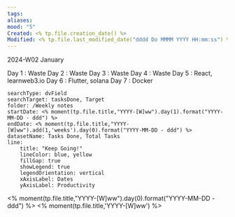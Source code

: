 ```yaml
---
tags: 
aliases: 
mood: "5"
Created: <% tp.file.creation_date() %>
Modified: <% tp.file.last_modified_date("dddd Do MMMM YYYY HH:mm:ss") %>
---
```


2024-W02 January


Day 1 : Waste
Day 2 : Waste
Day 3 : Waste
Day 4 : Waste
Day 5 : React, learnweb3.io
Day 6 : Flutter, solana
Day 7 : Docker



```tracker
searchType: dvField
searchTarget: tasksDone, Target
folder: /Weekly notes 
startDate: <% moment(tp.file.title,"YYYY-[W]ww").day(1).format("YYYY-MM-DD - ddd") %>
endDate: <% moment(tp.file.title,"YYYY-[W]ww").add(1,'weeks').day(0).format("YYYY-MM-DD - ddd") %>
datasetName: Tasks Done, Total Tasks
line:
    title: "Keep Going!"
    lineColor: blue, yellow
    fillGap: true
    showLegend: true
    legendOrientation: vertical
    xAxisLabel: Dates
    yAxisLabel: Productivity
```

<% moment(tp.file.title,"YYYY-[W]ww").day(0).format("YYYY-MM-DD - ddd") %>
<% moment(tp.file.title,'YYYY-[W]ww') %>